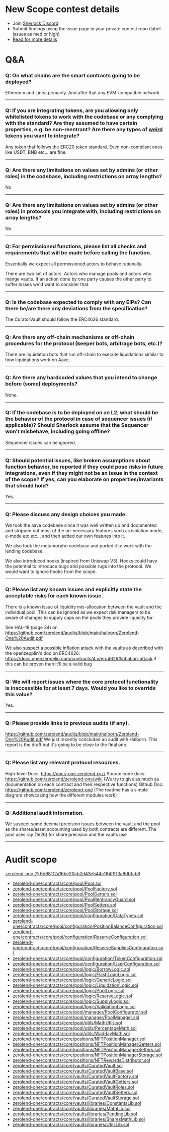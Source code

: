 
# New Scope contest details

- Join [Sherlock Discord](https://discord.gg/MABEWyASkp)
- Submit findings using the issue page in your private contest repo (label issues as med or high)
- [Read for more details](https://docs.sherlock.xyz/audits/watsons)

# Q&A

### Q: On what chains are the smart contracts going to be deployed?
Ethereum and Linea primarily. And after that any EVM-compatible network.
___

### Q: If you are integrating tokens, are you allowing only whitelisted tokens to work with the codebase or any complying with the standard? Are they assumed to have certain properties, e.g. be non-reentrant? Are there any types of [weird tokens](https://github.com/d-xo/weird-erc20) you want to integrate?
Any token that follows the ERC20 token standard. Even non-compliant ones like USDT, BNB etc... are fine.
___

### Q: Are there any limitations on values set by admins (or other roles) in the codebase, including restrictions on array lengths?
No
___

### Q: Are there any limitations on values set by admins (or other roles) in protocols you integrate with, including restrictions on array lengths?
No
___

### Q: For permissioned functions, please list all checks and requirements that will be made before calling the function.
Essentially we expect all permissioned actors to behave rationally. 

There are two set of actors. Actors who manage pools and actors who mange vaults. If an action done by one party causes the other party to suffer losses we'd want to consider that.
___

### Q: Is the codebase expected to comply with any EIPs? Can there be/are there any deviations from the specification?
The CuratorVault should follow the ERC4626 standard.
___

### Q: Are there any off-chain mechanisms or off-chain procedures for the protocol (keeper bots, arbitrage bots, etc.)?
There are liquidation bots that run off-chain to execute liquidations similar to how liquidations work on Aave. 
___

### Q: Are there any hardcoded values that you intend to change before (some) deployments?
None.
___

### Q: If the codebase is to be deployed on an L2, what should be the behavior of the protocol in case of sequencer issues (if applicable)? Should Sherlock assume that the Sequencer won't misbehave, including going offline?
Sequencer issues can be ignored.
___

### Q: Should potential issues, like broken assumptions about function behavior, be reported if they could pose risks in future integrations, even if they might not be an issue in the context of the scope? If yes, can you elaborate on properties/invariants that should hold?
Yes.
___

### Q: Please discuss any design choices you made.
We took the aave codebase since it was well written up and documented and stripped out most of the un-necessary features such as isolation mode, e-mode etc etc... and then added our own features into it.

We also took the metamorpho codebase and ported it to work with the lending codebase.

We also introduced hooks (inspired from Uniswap V3). Hooks could have the potential to introduce bugs and possible rugs into the protocol. We would want to ignore hooks from the scope.
___

### Q: Please list any known issues and explicitly state the acceptable risks for each known issue.
There is a known issue of liquidity mis-allocation between the vault and the individual pool. This can be ignored as we expect risk managers to be aware of changes to supply caps on the pools they provide liquidity for.

See HAL-18 (page 34) on https://github.com/zerolend/audits/blob/main/halborn/Zerolend-One%20Audit.pdf

We also suspect a possible inflation attack with the vaults as described with the openzepplin's doc on ERC4626: https://docs.openzeppelin.com/contracts/4.x/erc4626#inflation-attack if this can be proven then it'll be a valid bug
___

### Q: We will report issues where the core protocol functionality is inaccessible for at least 7 days. Would you like to override this value?
Yes.
___

### Q: Please provide links to previous audits (if any).
https://github.com/zerolend/audits/blob/main/halborn/Zerolend-One%20Audit.pdf We just recently concluded an audit with Halborn. This report is the draft but it's going to be close to the final one.
___

### Q: Please list any relevant protocol resources.
High-level Docs: https://docs-one.zerolend.xyz/
Source code docs: https://github.com/zerolend/zerolend-one/wiki (We try to give as much as documentation on each contract and their respective functions)
Github Doc: https://github.com/zerolend/zerolend-one (The readme has a simple diagram showcasing how the different modules work)
___

### Q: Additional audit information.
We suspect some decimal precision issues between the vault and the pool as the shares/asset accounting used by both contracts are different. The pool uses ray (1e26) for share precision and the vaults use 


___



# Audit scope


[zerolend-one @ 6b681f2a16be20cb2d43e544c164f913a8db1cb8](https://github.com/zerolend/zerolend-one/tree/6b681f2a16be20cb2d43e544c164f913a8db1cb8)
- [zerolend-one/contracts/core/pool/Pool.sol](zerolend-one/contracts/core/pool/Pool.sol)
- [zerolend-one/contracts/core/pool/PoolFactory.sol](zerolend-one/contracts/core/pool/PoolFactory.sol)
- [zerolend-one/contracts/core/pool/PoolGetters.sol](zerolend-one/contracts/core/pool/PoolGetters.sol)
- [zerolend-one/contracts/core/pool/PoolRentrancyGuard.sol](zerolend-one/contracts/core/pool/PoolRentrancyGuard.sol)
- [zerolend-one/contracts/core/pool/PoolSetters.sol](zerolend-one/contracts/core/pool/PoolSetters.sol)
- [zerolend-one/contracts/core/pool/PoolStorage.sol](zerolend-one/contracts/core/pool/PoolStorage.sol)
- [zerolend-one/contracts/core/pool/configuration/DataTypes.sol](zerolend-one/contracts/core/pool/configuration/DataTypes.sol)
- [zerolend-one/contracts/core/pool/configuration/PositionBalanceConfiguration.sol](zerolend-one/contracts/core/pool/configuration/PositionBalanceConfiguration.sol)
- [zerolend-one/contracts/core/pool/configuration/ReserveConfiguration.sol](zerolend-one/contracts/core/pool/configuration/ReserveConfiguration.sol)
- [zerolend-one/contracts/core/pool/configuration/ReserveSuppliesConfiguration.sol](zerolend-one/contracts/core/pool/configuration/ReserveSuppliesConfiguration.sol)
- [zerolend-one/contracts/core/pool/configuration/TokenConfiguration.sol](zerolend-one/contracts/core/pool/configuration/TokenConfiguration.sol)
- [zerolend-one/contracts/core/pool/configuration/UserConfiguration.sol](zerolend-one/contracts/core/pool/configuration/UserConfiguration.sol)
- [zerolend-one/contracts/core/pool/logic/BorrowLogic.sol](zerolend-one/contracts/core/pool/logic/BorrowLogic.sol)
- [zerolend-one/contracts/core/pool/logic/FlashLoanLogic.sol](zerolend-one/contracts/core/pool/logic/FlashLoanLogic.sol)
- [zerolend-one/contracts/core/pool/logic/GenericLogic.sol](zerolend-one/contracts/core/pool/logic/GenericLogic.sol)
- [zerolend-one/contracts/core/pool/logic/LiquidationLogic.sol](zerolend-one/contracts/core/pool/logic/LiquidationLogic.sol)
- [zerolend-one/contracts/core/pool/logic/PoolLogic.sol](zerolend-one/contracts/core/pool/logic/PoolLogic.sol)
- [zerolend-one/contracts/core/pool/logic/ReserveLogic.sol](zerolend-one/contracts/core/pool/logic/ReserveLogic.sol)
- [zerolend-one/contracts/core/pool/logic/SupplyLogic.sol](zerolend-one/contracts/core/pool/logic/SupplyLogic.sol)
- [zerolend-one/contracts/core/pool/logic/ValidationLogic.sol](zerolend-one/contracts/core/pool/logic/ValidationLogic.sol)
- [zerolend-one/contracts/core/pool/manager/PoolConfigurator.sol](zerolend-one/contracts/core/pool/manager/PoolConfigurator.sol)
- [zerolend-one/contracts/core/pool/manager/PoolManager.sol](zerolend-one/contracts/core/pool/manager/PoolManager.sol)
- [zerolend-one/contracts/core/pool/utils/MathUtils.sol](zerolend-one/contracts/core/pool/utils/MathUtils.sol)
- [zerolend-one/contracts/core/pool/utils/PercentageMath.sol](zerolend-one/contracts/core/pool/utils/PercentageMath.sol)
- [zerolend-one/contracts/core/pool/utils/WadRayMath.sol](zerolend-one/contracts/core/pool/utils/WadRayMath.sol)
- [zerolend-one/contracts/core/positions/NFTPositionManager.sol](zerolend-one/contracts/core/positions/NFTPositionManager.sol)
- [zerolend-one/contracts/core/positions/NFTPositionManagerGetters.sol](zerolend-one/contracts/core/positions/NFTPositionManagerGetters.sol)
- [zerolend-one/contracts/core/positions/NFTPositionManagerSetters.sol](zerolend-one/contracts/core/positions/NFTPositionManagerSetters.sol)
- [zerolend-one/contracts/core/positions/NFTPositionManagerStorage.sol](zerolend-one/contracts/core/positions/NFTPositionManagerStorage.sol)
- [zerolend-one/contracts/core/positions/NFTRewardsDistributor.sol](zerolend-one/contracts/core/positions/NFTRewardsDistributor.sol)
- [zerolend-one/contracts/core/vaults/CuratedVault.sol](zerolend-one/contracts/core/vaults/CuratedVault.sol)
- [zerolend-one/contracts/core/vaults/CuratedVaultBase.sol](zerolend-one/contracts/core/vaults/CuratedVaultBase.sol)
- [zerolend-one/contracts/core/vaults/CuratedVaultFactory.sol](zerolend-one/contracts/core/vaults/CuratedVaultFactory.sol)
- [zerolend-one/contracts/core/vaults/CuratedVaultGetters.sol](zerolend-one/contracts/core/vaults/CuratedVaultGetters.sol)
- [zerolend-one/contracts/core/vaults/CuratedVaultRoles.sol](zerolend-one/contracts/core/vaults/CuratedVaultRoles.sol)
- [zerolend-one/contracts/core/vaults/CuratedVaultSetters.sol](zerolend-one/contracts/core/vaults/CuratedVaultSetters.sol)
- [zerolend-one/contracts/core/vaults/CuratedVaultStorage.sol](zerolend-one/contracts/core/vaults/CuratedVaultStorage.sol)
- [zerolend-one/contracts/core/vaults/libraries/ConstantsLib.sol](zerolend-one/contracts/core/vaults/libraries/ConstantsLib.sol)
- [zerolend-one/contracts/core/vaults/libraries/MathLib.sol](zerolend-one/contracts/core/vaults/libraries/MathLib.sol)
- [zerolend-one/contracts/core/vaults/libraries/PendingLib.sol](zerolend-one/contracts/core/vaults/libraries/PendingLib.sol)
- [zerolend-one/contracts/core/vaults/libraries/SharesMathLib.sol](zerolend-one/contracts/core/vaults/libraries/SharesMathLib.sol)
- [zerolend-one/contracts/core/vaults/libraries/UtilsLib.sol](zerolend-one/contracts/core/vaults/libraries/UtilsLib.sol)


